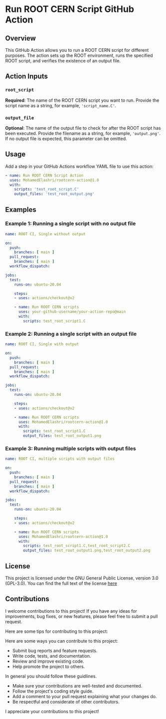 # Run ROOT CERN Script GitHub Action

## Overview

This GitHub Action allows you to run a ROOT CERN script for different purposes. The action sets up the ROOT environment, runs the specified ROOT script, and verifies the existence of an output file.

## Action Inputs

### `root_script`

**Required**: The name of the ROOT CERN script you want to run. Provide the script name as a string, for example, `'script_name.C'`.

### `output_file`

**Optional**: The name of the output file to check for after the ROOT script has been executed. Provide the filename as a string, for example, `'output.png'`. If no output file is expected, this parameter can be omitted.

## Usage

Add a step in your GitHub Actions workflow YAML file to use this action:

```yaml
- name: Run ROOT CERN Script Action
  uses: MohamedElashri/rootcern-action@1.0
  with:
    scripts: 'test_root_script.C'
    output_files: 'test_root_output.png'   
```

## Examples


### Example 1: Running a single script with no output file

```yaml
name: ROOT CI, Single without output

on:
  push:
    branches: [ main ]
  pull_request:
    branches: [ main ]
  workflow_dispatch:

jobs:
  test:
    runs-on: ubuntu-20.04

    steps:
    - uses: actions/checkout@v2

    - name: Run ROOT CERN scripts
      uses: your-github-username/your-action-repo@main
      with:
        scripts: test_root_script1.C
```

### Example 2: Running a single script with an output file

```yaml
name: ROOT CI, Single with output

on:
  push:
    branches: [ main ]
  pull_request:
    branches: [ main ]
  workflow_dispatch:

jobs:
  test:
    runs-on: ubuntu-20.04

    steps:
    - uses: actions/checkout@v2

    - name: Run ROOT CERN scripts
      uses: MohamedElashri/rootcern-action@1.0
      with:
        scripts: test_root_script1.C
        output_files: test_root_output1.png
```

### Example 3: Running multiple scripts with output files

```yaml
name: ROOT CI, multiple scripts with output files

on:
  push:
    branches: [ main ]
  pull_request:
    branches: [ main ]
  workflow_dispatch:

jobs:
  test:
    runs-on: ubuntu-20.04

    steps:
    - uses: actions/checkout@v2

    - name: Run ROOT CERN scripts
      uses: MohamedElashri/rootcern-action@1.0
      with:
        scripts: test_root_script1.C,test_root_script2.C
        output_files: test_root_output1.png,test_root_output2.png
```


## License

This project is licensed under the GNU General Public License, version 3.0 (GPL-3.0). You can find the full text of the license [here](https://github.com/MohamedElashri/rootcern-action/blob/main/LICENSE)

## Contributions

I welcome contributions to this project! If you have any ideas for improvements, bug fixes, or new features, please feel free to submit a pull request.

Here are some tips for contributing to this project:

Here are some ways you can contribute to this project:

* Submit bug reports and feature requests.
* Write code, tests, and documentation.
* Review and improve existing code.
* Help promote the project to others.

In general you should follow these guidlines.

* Make sure your contributions are well-tested and documented.
* Follow the project's coding style guide.
* Add a comment to your pull request explaining what your changes do.
* Be respectful and considerate of other contributors.

I appreciate your contributions to this project!

